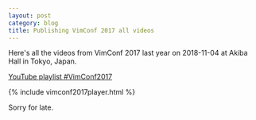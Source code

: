 ```yaml
---
layout: post
category: blog
title: Publishing VimConf 2017 all videos
---
```


Here's all the videos from VimConf 2017 last year on 2018-11-04 at Akiba Hall in Tokyo, Japan.

[YouTube playlist #VimConf2017](https://www.youtube.com/playlist?list=PLx8bw5NQypskGEy8ARntIDxKmXcBEoRZQ)

{% include vimconf2017player.html %}

Sorry for late.
